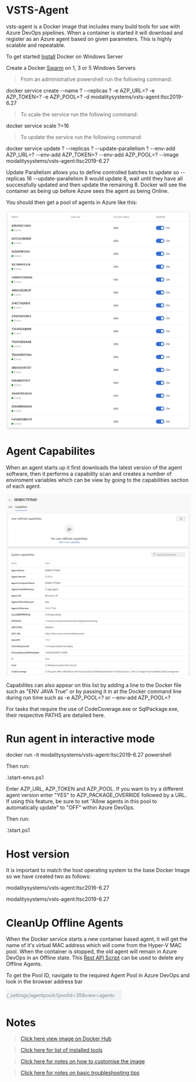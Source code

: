 # VSTS-Agent

vsts-agent is a Docker image that includes many build tools for use with Azure DevOps pipelines. When a container is started it will download and register as an Azure agent based on given parameters. This is highly scalable and repeatable.

To get started [Install](https://docs.docker.com/install/windows/docker-ee/) Docker on Windows Server

Create a Docker [Swarm](https://docs.docker.com/engine/swarm/swarm-tutorial/create-swarm/) on 1, 3 or 5 Windows Servers

>From an administrative powershell run the following command:

docker service create --name ? --replicas ? -e AZP_URL=? -e AZP_TOKEN=? -e AZP_POOL=? -d modalitysystems/vsts-agent:ltsc2019-6.27

>To scale the service run the following command:

docker service scale ?=16

>To update the service run the following command:

docker service update ? --replicas ? --update-parallelism ? --env-add AZP_URL=? --env-add AZP_TOKEN=? --env-add AZP_POOL=? --image modalitysystems/vsts-agent:ltsc2019-6.27

Update Parallelism allows you to define controlled batches to update so --replicas 16 --update-parallelism 8 would update 8, wait until they have all successfully updated and then update the remaining 8. Docker will see the container as being up before Azure sees the agent as being Online.

You should then get a pool of agents in Azure like this:

![Agentpool](images/agentpool.png)

# Agent Capabilites

When an agent starts up it first downloads the latest version of the agent software, then it performs a capability scan and creates a number of enviroment variables which can be view by going to the capabilities section of each agent.

![Agentcapability](images/agentcapability.png)

Capabilites can also appear on this list by adding a line to the Docker file such as "ENV JAVA True" or by passing it in at the Docker command line during run time such as -e AZP_POOL=? or --env-add AZP_POOL=?

For tasks that require the use of CodeCoverage.exe or SqlPackage.exe, their respective PATHS are detailed here.

# Run agent in interactive mode

docker run -it modalitysystems/vsts-agent:ltsc2019-6.27 powershell

Then run:

.\start-envs.ps1

Enter AZP_URL, AZP_TOKEN and AZP_POOL. 
If you want to try a different agent version enter "YES" to AZP_PACKAGE_OVERRIDE followed by a URL. If using this feature, be sure to set "Allow agents in this pool to automatically update" to "OFF" within Azure DevOps.

Then run:

.\start.ps1

# Host version

It is important to match the host operating system to the base Docker Image so we have created two as follows:

modalitysystems/vsts-agent:ltsc2016-6.27

modalitysystems/vsts-agent:ltsc2019-6.27

# CleanUp Offline Agents

When the Docker service starts a new container based agent, it will get the name of it's virtual MAC address which will come from the Hyper-V MAC pool. When the container is stopped, the old agent will remain in Azure DevOps in an Offline state. This [Rest API Script](scripts/ClearUpAgents.ps1) can be used to delete any Offline Agents.

To get the Pool ID, navigate to the required Agent Pool in Azure DevOps and look in the browser address bar

![pool-id](images/pool-id.png)

# Notes

>[Click here view image on Docker Hub](https://hub.docker.com/r/modalitysystems/vsts-agent)

>[Click here for list of installed tools](tools.md)

>[Click here for notes on how to customise the image](customise.md)

>[Click here for notes on basic troubleshooting tips](troubleshoot.md)

